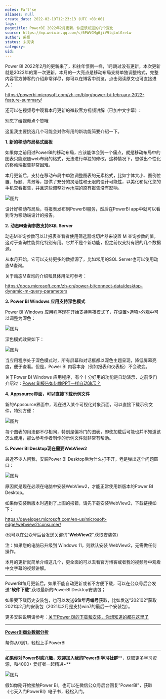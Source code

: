 ```yaml
---
notes: Fa'l'se
aliases: null
create_date: 2022-02-19T12:23:13 (UTC +08:00)
tags: 
pagetitle: PowerBI 2022年2月更新，你应该知道的几个变化
source: https://mp.weixin.qq.com/s/6PWVCMg6jiV9lqLntGreLw
author: 采悟
status: 未阅读
category: 
uid: 
---
```


Power BI 2022年2月的更新来了，和往年惯例一样，1月跳过没有更新，本次更新就是2022年的第一次更新，本月的一大亮点是移动布局支持单独调整格式，完整内容官方博客的介绍非常详尽，你可以在博客中浏览，点击阅读原文也可直接进入：

https://powerbi.microsoft.com/zh-cn/blog/power-bi-february-2022-feature-summary/

还可以在视频号中观看本月更新的微软官方视频讲解（已加中文字幕）:

别忘了给视频点个赞哦

这里我主要挑选几个可能会对你有用的新功能简要介绍一下。

**1\. 新的移动布局格式面板**

如果你之前用过PowerBI的移动布局，应该能体会到一个痛点，就是移动布局中的图表只能跟随web布局的格式，无法进行单独的修改，这种情况下，想做出个性化的移动端报告非常困难。

本月更新后，支持在移动布局中单独调整图表的元素格式，比如字体大小、图例位置、标题、背景等，提供了充分的灵活性和无限的设计可能性，以美化和优化您的手机查看报告，并且这些调整对web端的原有报告没有影响。  

![图片](https://mmbiz.qpic.cn/mmbiz_jpg/aHEbZtANQJN14yQeO6mrLMKWcFy0ajELs4pTjMARchYIUK1n06S1A7O8JhkC9kTCNSZKepkFffhY2OMsno0DMA/640?wx_fmt=jpeg&wxfrom=5&wx_lazy=1&wx_co=1)

设计好移动布局后，将报表发布到PowerBI服务，然后在PowerBI app中就可以看到专为移动端设计的报告。  

**2. 动态M查询参数支持SQL Server**

动态M查询参数可以让报表查看者使用筛选器或切片器来设置 M 查询参数的值，这对于查询性能优化特别有用。它并不是个新功能，但之前仅支持有限的几个数据源。

从本月开始，它可以支持更多的数据源了，比如常用的SQL Server也可以使用动态M查询。

关于动态M查询的介绍和具体用法可参考：

https://docs.microsoft.com/zh-cn/power-bi/connect-data/desktop-dynamic-m-query-parameters

**3. Power BI Windows 应用支持深色模式**

Power BI Windows 应用程序现在开始支持黑夜模式了，在设置>选项>外观中可以调整为深色：

![图片](https://mmbiz.qpic.cn/mmbiz_jpg/aHEbZtANQJN14yQeO6mrLMKWcFy0ajELZLOGERzRppY0OcQZQv2LglSpJfuBib3epjBgSOibnxPFYeuMrIaZVQBA/640?wx_fmt=jpeg&wxfrom=5&wx_lazy=1&wx_co=1)

深色模式效果如下：

![图片](https://mmbiz.qpic.cn/mmbiz_jpg/aHEbZtANQJN14yQeO6mrLMKWcFy0ajELHWkuTkeP7X6b7W8SQmiaLroRnfNlwiadrcOPV5D7ESClJT1aMlpy2AEA/640?wx_fmt=jpeg&wxfrom=5&wx_lazy=1&wx_co=1)

当应用程序处于深色模式时，所有屏幕和对话框都以深色主题呈现，降低屏幕亮度，便于查看。但是，Power BI 内容本身（例如报表和仪表板）不会改变。

关于Power BI Windows 应用程序，有个十分好用的功能是自动演示，之前专门介绍过：[Power BI报告如何像PPT一样自动演示？](http://mp.weixin.qq.com/s?__biz=MzA4MzQwMjY4MA==&mid=2484073747&idx=1&sn=2f481a1119ca46623c25a717dde2059b&chksm=8e0c5fc4b97bd6d20f8a96796c48362e8c69f2865b998a59667467229c4ef7d356db3e92f6a2&scene=21#wechat_redirect)  

**4. Appsource界面，可以直接下载示例文件**

新的Appsource界面中，现在进入某个可视化对象页面，可以直接下载示例文件，特别方便：

![图片](https://mmbiz.qpic.cn/mmbiz_jpg/aHEbZtANQJN14yQeO6mrLMKWcFy0ajELeYYibmCkQRmdcIBWwvfZzHiaRdL047heTOpJ1NR8xgYxHU9Yt81CrqmA/640?wx_fmt=jpeg&wxfrom=5&wx_lazy=1&wx_co=1)

每个图表的用法都不尽相同，特别是偏冷门的图表，即使加载后可能也并不知道该怎么使用，那么参考作者制作的示例文件就非常有帮助。

**5\. Power BI Desktop现在需要WebView2**

最近不少人问我，安装Power BI Desktop后为什么打不开，老是弹出这个问题窗口：

![图片](https://mmbiz.qpic.cn/mmbiz_jpg/aHEbZtANQJN14yQeO6mrLMKWcFy0ajELq0eBzfFAAcFm8kng54ohjHpicxAV11RRMaGtFvdC8NBe9SOwpDV6YEA/640?wx_fmt=jpeg&wxfrom=5&wx_lazy=1&wx_co=1)

原因就是现在必须在电脑中安装WebView2，才能正常使用新版本的Power BI Desktop。

如果你安装新版本时遇到了上图的报错，请先下载安装WebView2，下载链接如下：  

https://developer.microsoft.com/en-us/microsoft-edge/webview2/consumer/

(也可以在公众号后台发送关键词"**WebView2**",获取安装包)

注：如果您的电脑已升级到 Windows 11，则默认安装 WebView2，无需做任何操作。

本月的更新就简单介绍这几个，更全面的可以去看官方博客或者我的视频号中观看中文字幕的视频讲解。

___

PowerBI每月更新后，如果不能自动更新或者不方便下载，可以在公众号后台发送"**软件下载**",获取最新的PowerBI Desktop安装包；

如果要下载历史安装包，也可以发送**6位年月编号**获取，比如发送“202102”获取2021年2月的安装包（2021年2月是支持win7的最后一个安装包）。

更多安装说明请参考：[关于Power BI的下载和安装，你想知道的都在这里了](http://mp.weixin.qq.com/s?__biz=MzA4MzQwMjY4MA==&mid=2484078648&idx=1&sn=7e53496bd78498ed962696055a500474&chksm=8e13a2efb9642bf98bb73de730c5141d61eb2dfd22e1781c2603745137302ea56ba2ae4dd6ba&scene=21#wechat_redirect)

___

[**PowerBI商业数据分析**](http://mp.weixin.qq.com/s?__biz=MzA4MzQwMjY4MA==&mid=2484074987&idx=1&sn=5cf4ba4b683ee9136bb7a26f6e9bcf01&chksm=8e0c533cb97bda2add48a4576b9c1e230249a5a4160dd93cd677a37ea21d26fc9cc26fc4cb1c&scene=21#wechat_redirect)

帮你从0到1，轻松上手PowerBI

___

**如果你对PowerBI感兴趣，欢迎加入我的PowerBI学习社群****，获取更多学习资源，和4000+ 爱好者一起精进~**  

![图片](https://mmbiz.qpic.cn/mmbiz_png/aHEbZtANQJMFLnwgdbghRHPLicKRaV70mVCZVq8Fhm46rkciaeOrLFJCv5f1omJxF8256YogHflkicEDM29aUMtaA/640?wx_fmt=png&wxfrom=5&wx_lazy=1&wx_co=1)

假如你刚开始接触Power BI，也可以在微信公众号后台回复"PowerBI"，获取《七天入门PowerBI》电子书，轻松入门。
